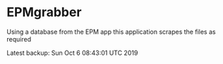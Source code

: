 # EPMgrabber
Using a database from the EPM app this application scrapes the files as required


Latest backup: Sun Oct 6 08:43:01 UTC 2019
